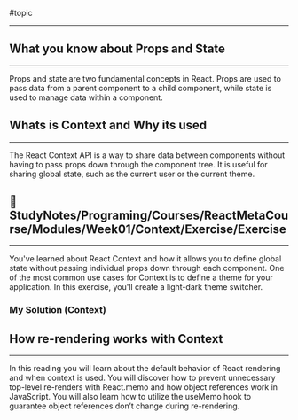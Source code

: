 #topic

---

## What you know about Props and State

---

Props and state are two fundamental concepts in React. Props are used to pass data from a parent component to a child
component, while state is used to manage data within a component.

## Whats is Context and Why its used

---

The React Context API is a way to share data between components without having to pass props down through the component
tree. It is useful for sharing global state, such as the current user or the current theme.

## 📑 StudyNotes/Programing/Courses/ReactMetaCourse/Modules/Week01/Context/Exercise/Exercise

---

You've learned about React Context and how it allows you to define global state without passing individual props down
through each component. One of the most common use cases for Context is to define a theme for your application. In this
exercise, you'll create a light-dark theme switcher.

### My Solution (Context)

## How re-rendering works with Context

---

In this reading you will learn about the default behavior of React rendering and when context is used. You will discover
how to prevent unnecessary top-level re-renders with React.memo and how object references work in JavaScript. You will
also learn how to utilize the useMemo hook to guarantee object references don’t change during re-rendering.
